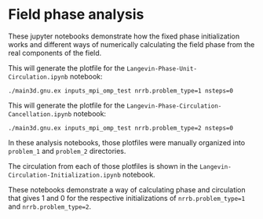 # Field phase analysis

These jupyter notebooks demonstrate how the fixed phase initialization works
and different ways of numerically calculating the field phase from the real
components of the field.

This will generate the plotfile for the `Langevin-Phase-Unit-Circulation.ipynb` notebook:

```
./main3d.gnu.ex inputs_mpi_omp_test nrrb.problem_type=1 nsteps=0
```

This will generate the plotfile for the `Langevin-Phase-Circulation-Cancellation.ipynb` notebook:

```
./main3d.gnu.ex inputs_mpi_omp_test nrrb.problem_type=2 nsteps=0
```

In these analysis notebooks, those plotfiles were manually organized into `problem_1` and `problem_2` directories.

The circulation from each of those plotfiles is shown in the `Langevin-Circulation-Initialization.ipynb` notebook.

These notebooks demonstrate a way of calculating phase and circulation that
gives 1 and 0 for the respective initializations of `nrrb.problem_type=1` and
`nrrb.problem_type=2`.
